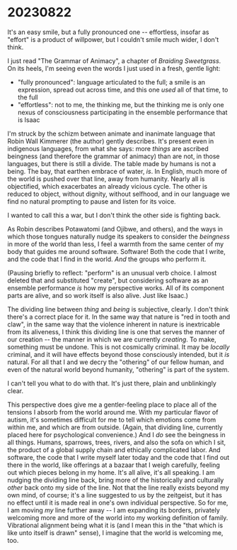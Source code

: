 # 20230822

It's an easy smile, but a fully pronounced one -- effortless, insofar as "effort" is a product of willpower, but I couldn't smile much wider, I don't think.

I just read "The Grammar of Animacy", a chapter of _Braiding Sweetgrass_. On its heels, I'm seeing even the words I just used in a fresh, gentle light:

* "fully pronounced": language articulated to the full; a smile is an expression, spread out across time, and this one _used_ all of that time, to the full
* "effortless": not to me, the thinking me, but the thinking me is only one nexus of consciousness participating in the ensemble performance that is Isaac

I'm struck by the schizm between animate and inanimate language that Robin Wall Kimmerer (the author) gently describes. It's present even in indigenous languages, from what she says: more _things_ are ascribed beingness (and therefore the grammar of animacy) than are not, in those languages, but there is still a divide. The table made by humans is not a being. The bay, that earthen embrace of water, _is_. In English, much more of the world is pushed over that line, away from humanity. Nearly all is objectified, which exacerbates an already vicious cycle. The other is reduced to object, without dignity, without selfhood, and in our language we find no natural prompting to pause and listen for its voice.

I wanted to call this a war, but I don't think the other side is fighting back.

As Robin describes Potawatomi (and Ojibwe, and others), and the ways in which those tongues naturally nudge its speakers to consider the _beingness_ in more of the world than less, I feel a warmth from the same center of my body that guides me around software. Software! Both the code that I write, and the code that I find in the world. _And_ the groups who perform it.

(Pausing briefly to reflect: "perform" is an unusual verb choice. I almost deleted that and substituted "create", but considering software as an ensemble performance _is_ how my perspective works. All of its component parts are alive, and so work itself is also alive. Just like Isaac.)

The dividing line between _thing_ and _being_ is subjective, clearly. I don't think there's a correct place for it. In the same way that nature is "red in tooth and claw", in the same way that the violence inherent in nature is inextricable from its aliveness, I think this dividing line is one that serves the manner of our creation -- the manner in which we are currently _creating_. To make, something must be undone. This is not cosmically criminal. It may be _locally_ criminal, and it will have effects beyond those consciously intended, but it _is_ natural. For all that I and we decry the "othering" of our fellow human, and even of the natural world beyond humanity, "othering" is part of the system.

I can't tell you what to do with that. It's just there, plain and unblinkingly clear.

This perspective does give me a gentler-feeling place to place all of the tensions I absorb from the world around me. With my particular flavor of autism, it's sometimes difficult for me to tell which emotions come from within me, and which are from outside. (Again, that dividing line, currently placed here for psychological convenience.) And I _do_ see the beingness in all things. Humans, sparrows, trees, rivers, and also the sofa on which I sit, the product of a global supply chain and ethically complicated labor. And software, the code that I write myself later today and the code that I find out there in the world, like offerings at a bazaar that I weigh carefully, feeling out which pieces belong in my home. It's all alive, it's all speaking. I am nudging the dividing line back, bring more of the historically and culturally _other_ back onto my side of the line. Not that the line really exists beyond my own mind, of course; it's a line suggested to us by the zeitgeist, but it has no effect until it is made real in one's own individual perspective. So for me, I am moving _my_ line further away -- I am expanding its borders, privately welcoming more and more of the world into my working definition of family. Vibrational alignment being what it is (and I mean this in the "that which is like unto itself is drawn" sense), I imagine that the world is welcoming me, too.
